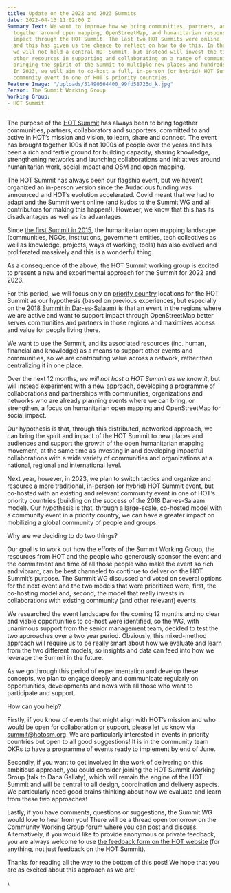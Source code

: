 ```yaml
---
title: Update on the 2022 and 2023 Summits
date: 2022-04-13 11:02:00 Z
Summary Text: We want to improve how we bring communities, partners, and supporters
  together around open mapping, OpenStreetMap, and humanitarian response / social
  impact through the HOT Summit. The last two HOT Summits were online, due to Covid,
  and this has given us the chance to reflect on how to do this. In the next 12 months,
  we will not hold a central HOT Summit, but instead will invest the time, money and
  other resources in supporting and collaborating on a range of community events,
  bringing the spirit of the Summit to multiple new places and hundreds of new people!
  In 2023, we will aim to co-host a full, in-person (or hybrid) HOT Summit with a
  community event in one of HOT’s priority countries.
Feature Image: "/uploads/51490564400_99fd58725d_k.jpg"
Person: The Summit Working Group
Working Group:
- HOT Summit
---
```


The purpose of the [HOT Summit](https://summit.hotosm.org/) has always been to bring together communities, partners, collaborators and supporters, committed to and active in HOT’s mission and vision, to learn, share and connect. The event has brought together 100s if not 1000s of people over the years and has been a rich and fertile ground for building capacity, sharing knowledge, strengthening networks and launching collaborations and initiatives around humanitarian work, social impact and OSM and open mapping.

The HOT Summit has always been our flagship event, but we haven’t organized an in-person version since the Audacious funding was announced and HOT’s evolution accelerated. Covid meant that we had to adapt and the Summit went online (and kudos to the Summit WG and all contributors for making this happen!). However, we know that this has its disadvantages as well as its advantages.

Since [the first Summit in 2015](http://summit2015.hotosm.org/), the humanitarian open mapping landscape (communities, NGOs, institutions, government entities, tech collectives as well as knowledge, projects, ways of working, tools) has also evolved and proliferated massively and this is a wonderful thing.

As a consequence of the above, the HOT Summit working group is excited to present a new and experimental approach for the Summit for 2022 and 2023.

For this period, we will focus only on [priority country](https://wiki.openstreetmap.org/wiki/Humanitarian_OSM_Team/Priority_countries) locations for the HOT Summit as our hypothesis (based on previous experiences, but especially on the [2018 Summit in Dar-es-Salaam](http://summit2018.hotosm.org/)) is that an event in the regions where we are active and want to support impact through OpenStreetMap better serves communities and partners in those regions and maximizes access and value for people living there.

We want to use the Summit, and its associated resources (inc. human, financial and knowledge) as a means to support other events and communities, so we are contributing value across a network, rather than centralizing it in one place.

Over the next 12 months, *we will not host a HOT Summit as we know it*, but will instead experiment with a new approach, developing a programme of collaborations and partnerships with communities, organizations and networks who are already planning events where we can bring, or strengthen, a focus on humanitarian open mapping and OpenStreetMap for social impact.

Our hypothesis is that, through this distributed, networked approach, we can bring the spirit and impact of the HOT Summit to new places and audiences and support the growth of the open humanitarian mapping movement, at the same time as investing in and developing impactful collaborations with a wide variety of communities and organizations at a national, regional and international level.

Next year, however, in 2023, we plan to switch tactics and organize and resource a more traditional, in-person (or hybrid) HOT Summit event, but co-hosted with an existing and relevant community event in one of HOT’s priority countries (building on the success of the 2018 Dar-es-Salaam model). Our hypothesis is that, through a large-scale, co-hosted model with a community event in a priority country, we can have a greater impact on mobilizing a global community of people and groups.

Why are we deciding to do two things?

Our goal is to work out how the efforts of the Summit Working Group, the resources from HOT and the people who generously sponsor the event and the commitment and time of all those people who make the event so rich and vibrant, can be best channeled to continue to deliver on the HOT Summit’s purpose. The Summit WG discussed and voted on several options for the next event and the two models that were prioritized were, first, the co-hosting model and, second, the model that really invests in collaborations with existing community (and other relevant) events.

We researched the event landscape for the coming 12 months and no clear and viable opportunities to co-host were identified, so the WG, with unanimous support from the senior management team, decided to test the two approaches over a two year period. Obviously, this mixed-method approach will require us to be really smart about how we evaluate and learn from the two different models, so insights and data can feed into how we leverage the Summit in the future.

As we go through this period of experimentation and develop these concepts, we plan to engage deeply and communicate regularly on opportunities, developments and news with all those who want to participate and support.

How can you help?

Firstly, if you know of events that might align with HOT’s mission and who would be open for collaboration or support, please let us know via [summit@hotosm.org](mailto:summit@hotosm.org). We are particularly interested in events in priority countries but open to all good suggestions! It is in the community team OKRs to have a programme of events ready to implement by end of June.

Secondly, if you want to get involved in the work of delivering on this ambitious approach, you could consider joining the HOT Summit Working Group (talk to Dana Gallaty), which will remain the engine of the HOT Summit and will be central to all design, coordination and delivery aspects. We particularly need good brains thinking about how we evaluate and learn from these two approaches!

Lastly, if you have comments, questions or suggestions, the Summit WG would love to hear from you! There will be a thread open tomorrow on the Community Working Group forum where you can post and discuss. Alternatively, if you would like to provide anonymous or private feedback, you are always welcome to use [the feedback form on the HOT website](https://www.hotosm.org/feedback) (for anything, not just feedback on the HOT Summit).

Thanks for reading all the way to the bottom of this post! We hope that you are as excited about this approach as we are!

\
